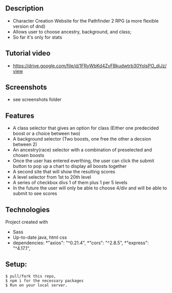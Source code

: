 ## Description
* Character Creation Website for the Pathfinder 2 RPG (a more flexible version of dnd)
* Allows user to choose ancestry, background, and class;
* So far it's only for stats

## Tutorial video
* https://drive.google.com/file/d/1FRyWbKd4ZvFBkudwtrb30YoIsPO_diJz/view

## Screenshots
* see screenshots folder 

## Features
* A class selector that gives an option for class (Either one predecided boost or a choice between two)
* A background selector (Two boosts, one free the other a decsion between 2)
* An ancestry(race) selector with a combination of preselected and chosen boosts
* Once the user has entered everthing, the user can click the submit button to pop up a chart to display all boosts together
* A second site that will show the resulting scores
* A level selector from 1st to 20th level
* A series of checkbox divs 1 of them plus 1 per 5 levels
* In the future the user will only be able to choose 4/div and will be able to submit to see scores

## Technologies
Project created with
* Sass
* Up-to-date java, html css
* dependencies: 
    *"axios": "^0.21.4",
    *"cors": "^2.8.5",
    *"express": "^4.17.1",
    
 ## Setup: 
 ```
 $ pull/fork this repo,
 $ npm i for the necessary packages
 $ Run on your local server. 
 ```


